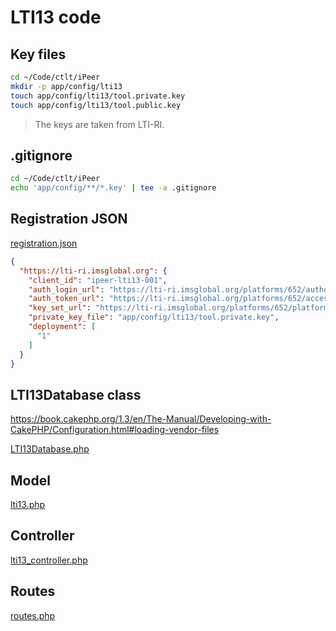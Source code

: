# LTI13 code

## Key files

```bash
cd ~/Code/ctlt/iPeer
mkdir -p app/config/lti13
touch app/config/lti13/tool.private.key
touch app/config/lti13/tool.public.key
```

> The keys are taken from LTI-RI.

## .gitignore

```bash
cd ~/Code/ctlt/iPeer
echo 'app/config/**/*.key' | tee -a .gitignore
```

## Registration JSON

[registration.json](app/config/lti13/registration.json)

```json
{
  "https://lti-ri.imsglobal.org": {
    "client_id": "ipeer-lti13-001",
    "auth_login_url": "https://lti-ri.imsglobal.org/platforms/652/authorizations/new",
    "auth_token_url": "https://lti-ri.imsglobal.org/platforms/652/access_tokens",
    "key_set_url": "https://lti-ri.imsglobal.org/platforms/652/platform_keys/654.json",
    "private_key_file": "app/config/lti13/tool.private.key",
    "deployment": [
      "1"
    ]
  }
}
```

## LTI13Database class

<https://book.cakephp.org/1.3/en/The-Manual/Developing-with-CakePHP/Configuration.html#loading-vendor-files>

[LTI13Database.php](app/libs/LTI13Database.php)

## Model

[lti13.php](app/models/lti13.php)

## Controller

[lti13_controller.php](app/controllers/lti13_controller.php)

## Routes

[routes.php](app/config/routes.php)

```diff

```

